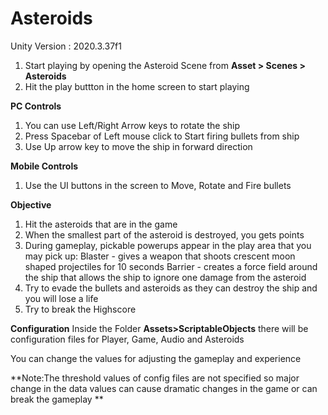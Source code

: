 # Asteroids

Unity Version : 2020.3.37f1

1. Start playing by opening the Asteroid Scene from **Asset > Scenes > Asteroids**
2. Hit the play buttton in the home screen to start playing

**PC Controls**
1. You can use Left/Right Arrow keys to rotate the ship
2. Press Spacebar of Left mouse click to Start firing bullets from ship
3. Use Up arrow key to move the ship in forward direction

**Mobile Controls**
1. Use the UI buttons in the screen to Move, Rotate and Fire bullets

**Objective**
1. Hit the asteroids that are in the game
2. When the smallest part of the asteroid is destroyed, you gets points
3. During gameplay, pickable powerups appear in the play area that you may pick up:
   Blaster - gives a weapon that shoots crescent moon shaped projectiles for 10 seconds
   Barrier - creates a force field around the ship that allows the ship to ignore one damage from the asteroid
4. Try to evade the bullets and asteroids as they can destroy the ship and you will lose a life
5. Try to break the Highscore

**Configuration**
Inside the Folder **Assets>ScriptableObjects** there will be configuration files for Player, Game, Audio and Asteroids

You can change the values for adjusting the gameplay and experience

**Note:The threshold values of config files are not specified so major change in the data values can cause dramatic changes in the game or can break the gameplay **
